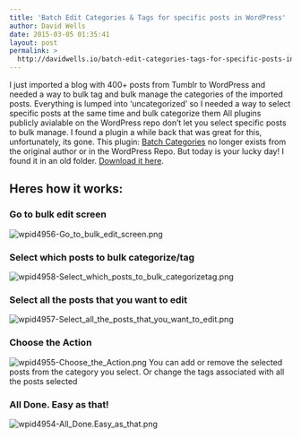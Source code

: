 ```yaml
---
title: 'Batch Edit Categories & Tags for specific posts in WordPress'
author: David Wells
date: 2015-03-05 01:35:41
layout: post
permalink: >
  http://davidwells.io/batch-edit-categories-tags-for-specific-posts-in-wordpress/
---
```


I just imported a blog with 400+ posts from Tumblr to WordPress and needed a way to bulk tag and bulk manage the categories of the imported posts. Everything is lumped into ‘uncategorized’ so I needed a way to select specific posts at the same time and bulk categorize them All plugins publicly avialable on the WordPress repo don’t let you select specific posts to bulk manage. I found a plugin a while back that was great for this, unfortunately, its gone. This plugin: [Batch Categories](https://web.archive.org/web/20130730063036/http://robm.me.uk/2006/12/13/batch-categories) no longer exists from the original author or in the WordPress Repo. But today is your lucky day! I found it in an old folder. [Download it here](http://davidwells.tv/wp-content/uploads/dl/batch-categories.zip).

## Heres how it works:

### Go to bulk edit screen

![wpid4956-Go_to_bulk_edit_screen.png](https://s3-us-west-2.amazonaws.com/assets.davidwells.io/legacy/2015/03/wpid4956-Go_to_bulk_edit_screen.png)

### Select which posts to bulk categorize/tag

![wpid4958-Select_which_posts_to_bulk_categorizetag.png](https://s3-us-west-2.amazonaws.com/assets.davidwells.io/legacy/2015/03/wpid4958-Select_which_posts_to_bulk_categorizetag.png)

### Select all the posts that you want to edit

![wpid4957-Select_all_the_posts_that_you_want_to_edit.png](https://s3-us-west-2.amazonaws.com/assets.davidwells.io/legacy/2015/03/wpid4957-Select_all_the_posts_that_you_want_to_edit.png)

### Choose the Action

![wpid4955-Choose_the_Action.png](https://s3-us-west-2.amazonaws.com/assets.davidwells.io/legacy/2015/03/wpid4955-Choose_the_Action.png) You can add or remove the selected posts from the category you select. Or change the tags associated with all the posts selected

### All Done. Easy as that!

![wpid4954-All_Done._Easy_as_that_.png](https://s3-us-west-2.amazonaws.com/assets.davidwells.io/legacy/2015/03/wpid4954-All_Done._Easy_as_that_.png)
